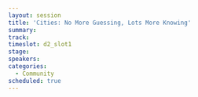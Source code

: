 ```yaml
---
layout: session
title: 'Cities: No More Guessing, Lots More Knowing'
summary:
track: 
timeslot: d2_slot1
stage:
speakers:
categories:
  - Community
scheduled: true
---
```


